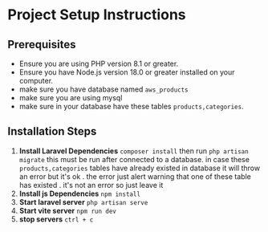 # Project Setup Instructions

## Prerequisites
- Ensure you are using PHP version 8.1 or greater.
- Ensure you have Node.js version 18.0 or greater installed on your computer.
- make sure you have database named `aws_products`
- make sure you are using mysql
- make sure in your database have these tables `products,categories`.
## Installation Steps

1. **Install Laravel Dependencies**
   `composer install` then run `php artisan migrate` this must be run after connected to a database.
in case these `products,categories` tables have already existed in database it will throw an error but it's ok . the error just alert warning that one of these table has existed . it's not an error so just leave it
2. **Install js Dependencies**
   `npm install`
3. **Start laravel server**
   `php artisan serve`
4. **Start vite server**
   `npm run dev`
5. **stop servers**
   `ctrl + c`